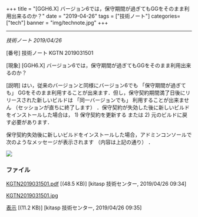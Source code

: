 +++
title = "[GGH6.X] バージョン6では，保守期間が過ぎてもGGをそのまま利用出来るのか？"
date = "2019-04-26"
tags = ["技術ノート"]
categories=["tech"]
banner = "img/technote.jpg"
+++


--------------------------------------------------------------------------

*技術ノート
2019/04/26*


[番号]
技術ノート KGTN 2019031501

[現象]
[GGH6.X]
バージョン6では，保守期間が過ぎてもGGをそのまま利用出来るのか？

[説明]
はい，従来のバージョンと同様にバージョン6でも 「保守期間が過ぎても」
GGをそのまま利用することが出来ます．但し，保守契約期間満了日後にリリースされた新しいビルドは
「同一バージョンでも」 利用することが出来ません
（セッションが直ちに終了します）
．保守契約が失効した後に新しいビルドをインストールした場合は， 1)
保守契約を更新する または 2) 元のビルドに戻す必要があります．

保守契約失効後に新しいビルドをインストールした場合，アドミンコンソールで次のようなメッセージが表示されます
（内容は上記の通り） ．

![](http://techreport.kitasp.net/attachments/download/4254/KGTN2019031501.jpg)


### ファイル





[KGTN2019031501.pdf](http://techreport.kitasp.net/attachments/download/4253/KGTN2019031501.pdf)
 [(48.5 KB)] [kitasp 技術センター, 2019/04/26
09:34]

[KGTN2019031501.jpg](http://techreport.kitasp.net/attachments/download/4254/KGTN2019031501.jpg)

[表示](http://techreport.kitasp.net/attachments/4254/KGTN2019031501.jpg "表示")
 [(11.2 KB)] [kitasp 技術センター, 2019/04/26
09:35]
